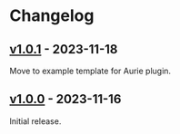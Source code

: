 # Changelog

## [v1.0.1] - 2023-11-18

Move to example template for Aurie plugin.

## [v1.0.0] - 2023-11-16

Initial release.

[v1.0.1]: https://github.com/liraymond04/holocure-example-mod/releases/tag/v1.0.1
[v1.0.0]: https://github.com/liraymond04/holocure-example-mod/releases/tag/v1.0.0
